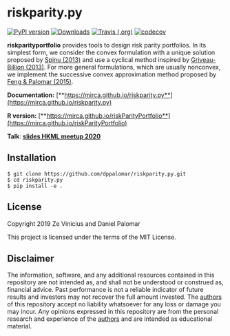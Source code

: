 # riskparity.py

[![PyPI version](https://badge.fury.io/py/riskparityportfolio.svg)](https://badge.fury.io/py/riskparityportfolio)
[![Downloads](https://pepy.tech/badge/riskparityportfolio)](https://pepy.tech/project/riskparityportfolio)
[![Travis (.org)](https://img.shields.io/travis/mirca/riskparity.py.svg?label=travis-ci&style=flat-square)](https://travis-ci.org/mirca/riskparity.py)
[![codecov](https://codecov.io/gh/mirca/riskparity.py/branch/master/graph/badge.svg)](https://codecov.io/gh/mirca/riskparity.py)


**riskparityportfolio** provides tools to design risk parity portfolios.
In its simplest form, we consider the convex formulation with a unique solution proposed by
[Spinu (2013)](https://dx.doi.org/10.2139/ssrn.2297383) and use a cyclical method inspired by
[Griveau-Billion (2013)](https://arxiv.org/pdf/1311.4057.pdf). For more general formulations,
which are usually nonconvex, we implement the successive convex approximation
method proposed by [Feng & Palomar (2015)](https://doi.org/10.1109/TSP.2015.2452219).

**Documentation:** [**https://mirca.github.io/riskparity.py**](https://mirca.github.io/riskparity.py)

**R version:** [**https://mirca.github.io/riskParityPortfolio**](https://mirca.github.io/riskParityPortfolio)

**Talk**: [**slides HKML meetup 2020**](https://speakerdeck.com/mirca/breaking-down-risk-parity-portfolios-a-practical-open-source-implementation)

## Installation

```
$ git clone https://github.com/dppalomar/riskparity.py.git
$ cd riskparity.py
$ pip install -e .
```


## License

Copyright 2019 Ze Vinicius and Daniel Palomar

This project is licensed under the terms of the MIT License.

## Disclaimer

The information, software, and any additional resources contained in this repository are not intended as,
and shall not be understood or construed as, financial advice. Past performance is not a reliable indicator
of future results and investors may not recover the full amount invested.
The [authors](https://github.com/dppalomar/riskParityPortfolio/blob/master/AUTHORS.md) of this repository
accept no liability whatsoever for any loss or damage you may incur.  Any opinions expressed in this repository
are from the personal research and experience of the
[authors](https://github.com/dppalomar/riskParityPortfolio/blob/master/AUTHORS.md) and are intended as
educational material.
